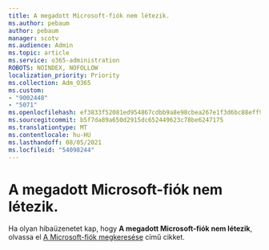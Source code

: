 ```yaml
---
title: A megadott Microsoft-fiók nem létezik.
ms.author: pebaum
author: pebaum
manager: scotv
ms.audience: Admin
ms.topic: article
ms.service: o365-administration
ROBOTS: NOINDEX, NOFOLLOW
localization_priority: Priority
ms.collection: Adm_O365
ms.custom:
- "9002448"
- "5071"
ms.openlocfilehash: ef3833f52081ed954867cdbb9a8e98cbea267e1f3d6bc88eff93c09550a00805
ms.sourcegitcommit: b5f7da89a650d2915dc652449623c78be6247175
ms.translationtype: MT
ms.contentlocale: hu-HU
ms.lasthandoff: 08/05/2021
ms.locfileid: "54098244"
---
```

# <a name="microsoft-account-does-not-exist"></a>A megadott Microsoft-fiók nem létezik.

Ha olyan hibaüzenetet kap, hogy **A megadott Microsoft-fiók nem létezik**, olvassa el [A Microsoft-fiók megkeresése](https://support.microsoft.com/help/13811/microsoft-account-how-to-find) című cikket.
